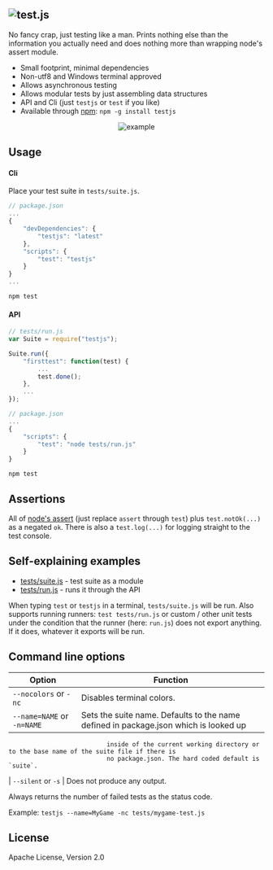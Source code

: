 ![test.js](https://raw.github.com/dcodeIO/test.js/master/test.png)
---------
No fancy crap, just testing like a man. Prints nothing else than the information you actually need and does nothing more
than wrapping node's assert module.

* Small footprint, minimal dependencies
* Non-utf8 and Windows terminal approved
* Allows asynchronous testing
* Allows modular tests by just assembling data structures
* API and Cli (just `testjs` or `test` if you like)
* Available through [npm](https://npmjs.org/package/testjs): `npm -g install testjs`

<p align="center">
    <img src="https://raw.github.com/dcodeIO/test.js/master/example.jpg" alt="example" />
</p>

Usage
-----

#### Cli
Place your test suite in `tests/suite.js`.

```javascript
// package.json
...
{
    "devDependencies": {
        "testjs": "latest"
    },
    "scripts": {
        "test": "testjs"
    }
}
...
```

`npm test`

#### API

```javascript
// tests/run.js
var Suite = require("testjs");

Suite.run({
    "firsttest": function(test) {
        ...
        test.done();
    },
    ...
});
```

```javascript
// package.json
...
{
    "scripts": {
        "test": "node tests/run.js"
    }
}
```

`npm test`

Assertions
----------
All of [node's assert](http://nodejs.org/api/assert.html) (just replace `assert` through `test`) plus `test.notOk(...)`
as a negated `ok`. There is also a `test.log(...)` for logging straight to the test console.

Self-explaining examples
------------------------
* [tests/suite.js](https://github.com/dcodeIO/test.js/blob/master/tests/suite.js) - test suite as a module
* [tests/run.js](https://github.com/dcodeIO/test.js/blob/master/tests/run.js) - runs it through the API

When typing `test` or `testjs` in a terminal, `tests/suite.js` will be run. Also supports running runners:
`test tests/run.js` or custom / other unit tests under the condition that the runner (here: `run.js`) does not export
anything. If it does, whatever it exports will be run.

Command line options
--------------------

| Option                     | Function
| -------------------------- | -----------------------------------------------------------------------------------------
| `--nocolors` or `-nc`      | Disables terminal colors.
| `--name=NAME` or `-n=NAME` | Sets the suite name. Defaults to the name defined in package.json which is looked up
                               inside of the current working directory or to the base name of the suite file if there is
                               no package.json. The hard coded default is `suite`.
| `--silent` or `-s`         | Does not produce any output.

Always returns the number of failed tests as the status code.

Example: `testjs --name=MyGame -nc tests/mygame-test.js`

License
-------
Apache License, Version 2.0
